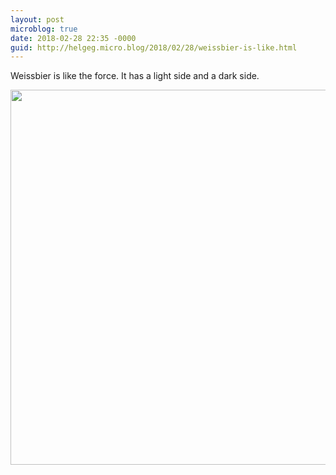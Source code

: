 ```yaml
---
layout: post
microblog: true
date: 2018-02-28 22:35 -0000
guid: http://helgeg.micro.blog/2018/02/28/weissbier-is-like.html
---
```

Weissbier is like the force. It has a light side and a dark side. 

<img src="http://microblog.helgegudmundsen.com/uploads/2018/f4638f7bf8.jpg" width="599" height="600" />
